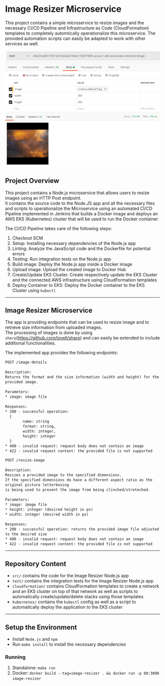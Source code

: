 # Image Resizer Microservice
This project contains a simple microservice to resize images and the necessary CI/CD Pipeline and Infrastructure as Code (CloudFormation) templates to completely automtically operationalize this microservice. The provided automation scripts can easily be adapted to work with other services as well.

![Screenshot showing the Microservice in action using Postman](postman-screenshot.png)

## Project Overview
This project contains a Node.js microservice that allows users to resize images using an HTTP Post endpoint.\
It contains the source code to the Node.JS app and all the necessary files and scripts to operationalize the Microservice  using an automated CI/CD Pipeline implemented in Jenkins that builds a Docker image and deploys an AWS EKS (Kubernetes) cluster that will be used to run the Docker container.

The CI/CD Pipeline takes care of the following steps:
1. Checkout SCM
1. Setup: Installing necessary dependencies of the Node.js app
1. Linting: Analyze the JavaScript code and the Dockerfile for potential errors
1. Testing: Run integration tests on the Node.js app
1. Build image: Deploy the Node.js app inside a Docker image
1. Upload image: Upload the created image to Docker Hub
1. Create/Update EKS Cluster: Create respectively update the EKS Cluster and the connected AWS infrastructure using CloudFormation templates
1. Deploy Container to EKS: Deploy the Docker container to the EKS Cluster using `kubectl`

---

## Image Resizer Microservice
The app is providing endpoints that can be used to resize image and to retrieve size information from uploaded images.\
The processing of images is done by using `sharp`(https://github.com/lovell/sharp) and can easily be extended to include additional functionalities.

The implemented app provides the following endpoints:

```
POST /image-details

Description:
Returns the format and the size information (width and height) for the provided image.

Parameters:
* image: image file

Responses:
* 200 - successful operation:
  {
        name: string
        format: string,
        width: integer,
        height: integer
  }
* 400 - invalid request: request body does not contain an image
* 422 - invalid request content: the provided file is not supported
```

```
POST /resize-image

Description:
Resizes a provided image to the specified dimensions.
If the specified dimensions do have a different aspect ratio as the original picture letterboxing
is being used to prevent the image from being clinched/streteched.

Parameters:
* image: image file
* height: integer (desired height in px)
* width: integer (desired width in px)

Responses:
* 200 - successful operation: returns the provided image file adjusted to the desired size
* 400 - invalid request: request body does not contain an image
* 422 - invalid request content: the provided file is not supported
```

---

## Repository Content

* `src/` contains the code for the Image Resizer Node.js app
* `test/` contains the integration tests for the Image Resizer Node.js app
* `cloudformation/` contains CloudFormation templates to create a network and an EKS cluster on top of that network as well as scripts to automatically create/update/delete stacks using those templates
* `kubernetes/` contains the `kubectl` config as well as a script to automatically deploy the application to the EKS cluster

---

## Setup the Environment

* Install `Node.js` and `npm`
* Run `make install` to install the necessary dependencies

### Running

1. Standalone:  `make run`
1. Docker:  `docker build --tag=image-resizer . && docker run -p 80:3000 image-resizer`
